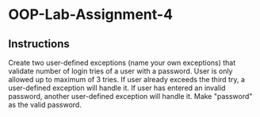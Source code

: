 # OOP-Lab-Assignment-4

## Instructions
Create two user-defined exceptions (name your own exceptions) that validate number of login tries of a user with a password. User is only allowed up to maximum of 3 tries. If user already exceeds the third try, a user-defined exception will handle it. If user has entered an invalid password, another user-defined exception will handle it. Make "password" as the valid password.

